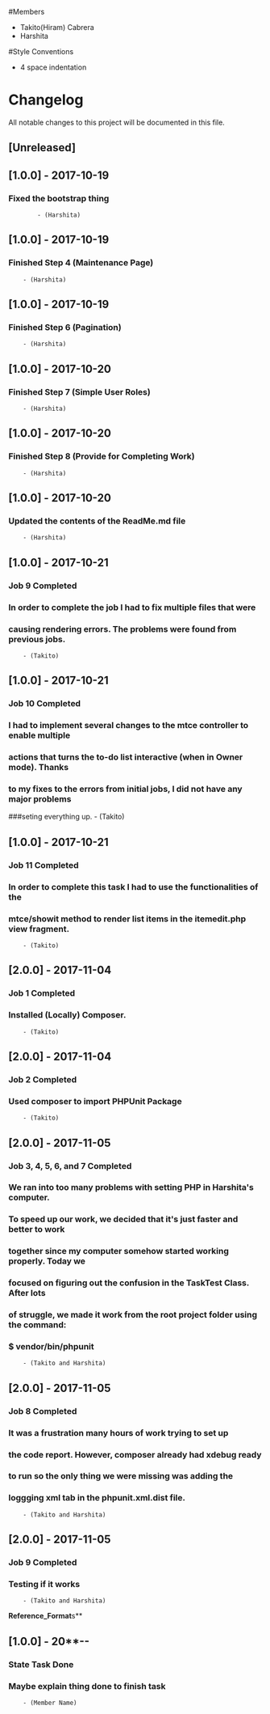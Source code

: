 #Members
- Takito(Hiram) Cabrera
- Harshita
 
#Style Conventions
- 4 space indentation

# Changelog
All notable changes to this project will be documented in this file.

## [Unreleased]

## [1.0.0] - 2017-10-19
### Fixed the bootstrap thing
            - (Harshita)

## [1.0.0] - 2017-10-19
### Finished Step 4 (Maintenance Page)
        - (Harshita)

## [1.0.0] - 2017-10-19
### Finished Step 6 (Pagination)
        - (Harshita)

## [1.0.0] - 2017-10-20
### Finished Step 7 (Simple User Roles)
        - (Harshita)

## [1.0.0] - 2017-10-20
### Finished Step 8 (Provide for Completing Work)
        - (Harshita)

## [1.0.0] - 2017-10-20
### Updated the contents of the ReadMe.md file
        - (Harshita)
        
## [1.0.0] - 2017-10-21
### Job 9 Completed
### In order to complete the job I had to fix multiple files that were
### causing rendering errors. The problems were found from previous jobs.
        - (Takito)
        
## [1.0.0] - 2017-10-21
### Job 10 Completed
### I had to implement several changes to the mtce controller to enable multiple
### actions that turns the to-do list interactive (when in Owner mode). Thanks
### to my fixes to the errors from initial jobs, I did not have any major problems
###seting everything up.
        - (Takito)

## [1.0.0] - 2017-10-21
### Job 11 Completed
### In order to complete this task I had to use the functionalities of the
### mtce/showit method to render list items in the itemedit.php view fragment.
        - (Takito)
        
## [2.0.0] - 2017-11-04
### Job 1 Completed
### Installed (Locally) Composer. 
        - (Takito)
        
## [2.0.0] - 2017-11-04
### Job 2 Completed
### Used composer to import PHPUnit Package
        - (Takito)
        
## [2.0.0] - 2017-11-05
### Job 3, 4, 5, 6, and 7 Completed
### We ran into too many problems with setting PHP in Harshita's computer.
### To speed up our work, we decided that it's just faster and better to work
### together since my computer somehow started working properly. Today we
### focused on figuring out the confusion in the TaskTest Class. After lots
### of struggle, we made it work from the root project folder using the command:
### $ vendor/bin/phpunit
        - (Takito and Harshita)
        
## [2.0.0] - 2017-11-05
### Job 8 Completed
### It was a frustration many hours of work trying to set up
### the code report. However, composer already had xdebug ready
### to run so the only thing we were missing was adding the 
### loggging xml tab in the phpunit.xml.dist file.
        - (Takito and Harshita)
        
## [2.0.0] - 2017-11-05
### Job 9 Completed
### Testing if it works
        - (Takito and Harshita)
        

********Reference_Format********s**
## [1.0.0] - 20**-**-**
### State Task Done
### Maybe explain thing done to finish task
        - (Member Name)
